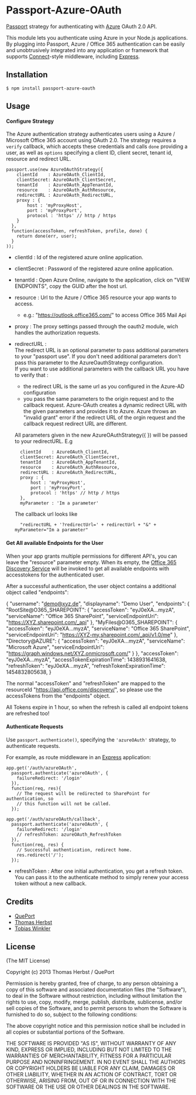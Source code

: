 # Passport-Azure-OAuth

[Passport](http://passportjs.org/) strategy for authenticating with [Azure](https://login.windows.net/common/oauth2) OAuth 2.0 API.

This module lets you authenticate using Azure in your Node.js applications.
By plugging into Passport, Azure / Office 365 authentication can be easily and unobtrusively integrated into any application or framework that supports [Connect](http://www.senchalabs.org/connect/)-style middleware, including [Express](http://expressjs.com/).

## Installation

    $ npm install passport-azure-oauth

## Usage

#### Configure Strategy

The Azure authentication strategy authenticates users using a Azure / Microsoft Office 365
account using OAuth 2.0.  The strategy requires a `verify` callback, which
accepts these credentials and calls `done` providing a user, as well as
`options` specifying a client ID, client secret, tenant id, resource and redirect URL.

    passport.use(new AzureOAuthStrategy({
        clientId	: AzureOAuth_ClientId,
    	clientSecret: AzureOAuth_ClientSecret,
		tenantId 	: AzureOAuth_AppTenantId,
		resource 	: AzureOAuth_AuthResource,
		redirectURL : AzureOAuth_RedirectURL,
		proxy : {
			host : 'myProxyHost',
			port : 'myProxyPort',
			protocol : 'https' // http / https
		}
      },
      function(accessToken, refreshToken, profile, done) {
      	return done(err, user);
      }
    ));

* clientId : Id of the registered azure online application.
* clientSecret : Password of the registered azure online application.
* tenantId : Open Azure Online, navigate to the application, click on "VIEW ENDPOINTS", copy the GUID after the host url.
* resource : Url to the Azure / Office 365 resource your app wants to access.
	* e.g.: "https://outlook.office365.com/" to access Office 365 Mail Api
* proxy : The proxy settings passed through the oauth2 module, wich handles the authorization requests.
* redirectURL :  </br>
The redirect URL is an optional parameter to pass additional parameters to your "passport use".
If you don't need additional parameters don't pass this parameter to the AzureOauthStrategy configuration.</br>
If you want to use additional parameters with the callback URL you have to verify that : </br>
	* the redirect URL is the same url as you configured in the Azure-AD configuration
	* you pass the same parameters to the origin request and to the callback request.
Azure-OAuth creates a dynamic redirect URL with the given parameters and provides it to Azure.
Azure throws an "invalid grant" error if the redirect URL of the orgin request and the callback request redirect URL are different.


	All parameters given in the new AzureOAuthStrategy({ }) will be passed to your redirectURL.
	E.g 
	  

		clientId	: AzureOAuth_ClientId,
		clientSecret: AzureOAuth_ClientSecret,
		tenantId 	: AzureOAuth_AppTenantId,
		resource 	: AzureOAuth_AuthResource,
		redirectURL : AzureOAuth_RedirectURL,
		proxy : {
			host : 'myProxyHost',
			port : 'myProxyPort',
			protocol : 'https' // http / https
		},
		myParameter : 'Im a parameter'

	The callback url looks like <br>
	
		"redirectURL + '?redirectUrl=' + redirectUrl + "&" + myParameter="Im a parameter"

#### Get All available Endpoints for the User

When your app grants multiple permissions for different API's, you can leave the "resource" parameter empty. When its empty, the [Office 365 Discovery Service](https://msdn.microsoft.com/en-us/office/office365/api/discovery-service-rest-operations) will be invoked to get all available endpoints with accesstokens for the authenticated user. 

After a successful authentication, the user object contains a additional object called "endpoints":

{
  "username": "demo@xyz.de",
  "displayname": "Demo User",
  "endpoints": {
    "RootSite@O365_SHAREPOINT": {
      "accessToken": "eyJ0eXA...myzA",
      "serviceName": "Office 365 SharePoint",
      "serviceEndpointUri": "https://XYZ.sharepoint.com/_api"
    },
    "MyFiles@O365_SHAREPOINT": {
      "accessToken": "eyJ0eXA...myzA",
      "serviceName": "Office 365 SharePoint",
      "serviceEndpointUri": "https://XYZ-my.sharepoint.com/_api/v1.0/me"
    },
    "Directory@AZURE": {
      "accessToken": "eyJ0eXA...myzA",
      "serviceName": "Microsoft Azure",
      "serviceEndpointUri": "https://graph.windows.net/XYZ.onmicrosoft.com/"
    }
  },
  "accessToken": "eyJ0eXA...myzA",
  "accessTokenExpirationTime": 1438931641638,
  "refreshToken": "eyJ0eXA...myzA",
  "refreshTokenExpirationTime": 1454832805638,
}

The normal "accessToken" and "refreshToken" are mapped to the resourceId "https://api.office.com/discovery/", so please use the accessTokens from the "endpoints" object. 

All Tokens expire in 1 hour, so when the refresh is called all endpoint tokens are refreshed too!


#### Authenticate Requests

Use `passport.authenticate()`, specifying the `'azureOAuth'` strategy, to
authenticate requests.

For example, as route middleware in an [Express](http://expressjs.com/)
application:

    app.get('/auth/azureOAuth',
      passport.authenticate('azureOAuth', { 
		failureRedirect: '/login'
	  }),
      function(req, res){
        // The request will be redirected to SharePoint for authentication, so
        // this function will not be called.
      });

    app.get('/auth/azureOAuth/callback', 
      passport.authenticate('azureOAuth', { 
		failureRedirect: '/login'
		// refreshToken: azureOAuth_RefreshToken 
	  }),
      function(req, res) {
        // Successful authentication, redirect home.
        res.redirect('/');
      });

* refreshToken : After one initial authentication, you get a refresh token. You can pass it to the authenticate method to simply renew your access token without a new callback.
## Credits

  - [QuePort](https://github.com/QuePort)
  - [Thomas Herbst](https://github.com/macrauder)
  - [Tobias Winkler](https://github.com/Tschuck)

## License

(The MIT License)

Copyright (c) 2013 Thomas Herbst / QuePort

Permission is hereby granted, free of charge, to any person obtaining a copy of
this software and associated documentation files (the "Software"), to deal in
the Software without restriction, including without limitation the rights to
use, copy, modify, merge, publish, distribute, sublicense, and/or sell copies of
the Software, and to permit persons to whom the Software is furnished to do so,
subject to the following conditions:

The above copyright notice and this permission notice shall be included in all
copies or substantial portions of the Software.

THE SOFTWARE IS PROVIDED "AS IS", WITHOUT WARRANTY OF ANY KIND, EXPRESS OR
IMPLIED, INCLUDING BUT NOT LIMITED TO THE WARRANTIES OF MERCHANTABILITY, FITNESS
FOR A PARTICULAR PURPOSE AND NONINFRINGEMENT. IN NO EVENT SHALL THE AUTHORS OR
COPYRIGHT HOLDERS BE LIABLE FOR ANY CLAIM, DAMAGES OR OTHER LIABILITY, WHETHER
IN AN ACTION OF CONTRACT, TORT OR OTHERWISE, ARISING FROM, OUT OF OR IN
CONNECTION WITH THE SOFTWARE OR THE USE OR OTHER DEALINGS IN THE SOFTWARE.